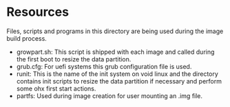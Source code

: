 # Resources

Files, scripts and programs in this directory are being used during the image build process.

* growpart.sh: This script is shipped with each image and called during the first boot to resize
  the data partition.
* grub.cfg: For uefi systems this grub configuration file is used.
* runit: This is the name of the init system on void linux and the directory contains
  init scripts to resize the data partition if necessary and perform some ohx first start actions.
* partfs: Used during image creation for user mounting an .img file.
